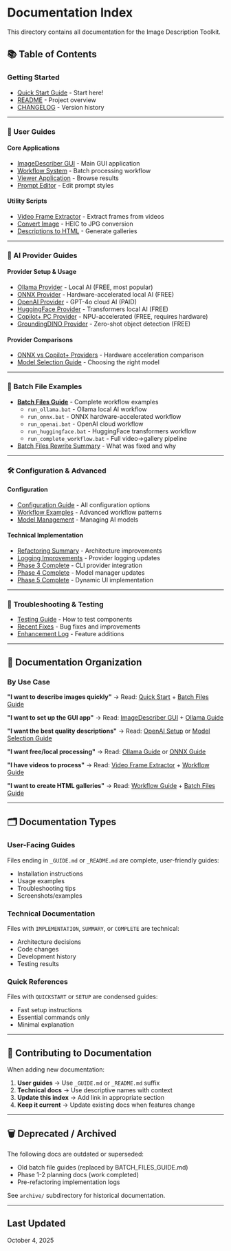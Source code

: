 # Documentation Index

This directory contains all documentation for the Image Description Toolkit.

## 📚 Table of Contents

### Getting Started
- [Quick Start Guide](../QUICK_START.md) - Start here!
- [README](../README.md) - Project overview
- [CHANGELOG](../CHANGELOG.md) - Version history

---

### 🔧 User Guides

#### Core Applications
- [ImageDescriber GUI](image_describer_README.md) - Main GUI application
- [Workflow System](WORKFLOW_README.md) - Batch processing workflow
- [Viewer Application](VIEWER_README.md) - Browse results
- [Prompt Editor](PROMPT_EDITOR_README.md) - Edit prompt styles

#### Utility Scripts
- [Video Frame Extractor](video_frame_extractor_README.md) - Extract frames from videos
- [Convert Image](ConvertImage_README.md) - HEIC to JPG conversion
- [Descriptions to HTML](descriptions_to_html_README.md) - Generate galleries

---

### 🤖 AI Provider Guides

#### Provider Setup & Usage
- [Ollama Provider](OLLAMA_GUIDE.md) - Local AI (FREE, most popular)
- [ONNX Provider](ONNX_GUIDE.md) - Hardware-accelerated local AI (FREE)
- [OpenAI Provider](OPENAI_SETUP_GUIDE.md) - GPT-4o cloud AI (PAID)
- [HuggingFace Provider](HUGGINGFACE_GUIDE.md) - Transformers local AI (FREE)
- [Copilot+ PC Provider](COPILOT_PC_PROVIDER_GUIDE.md) - NPU-accelerated (FREE, requires hardware)
- [GroundingDINO Provider](GROUNDINGDINO_GUIDE.md) - Zero-shot object detection (FREE)

#### Provider Comparisons
- [ONNX vs Copilot+ Providers](ONNX_VS_COPILOT_PROVIDERS.md) - Hardware acceleration comparison
- [Model Selection Guide](MODEL_SELECTION_GUIDE.md) - Choosing the right model

---

### 🎯 Batch File Examples
- **[Batch Files Guide](BATCH_FILES_GUIDE.md)** - Complete workflow examples
  - `run_ollama.bat` - Ollama local AI workflow
  - `run_onnx.bat` - ONNX hardware-accelerated workflow
  - `run_openai.bat` - OpenAI cloud workflow
  - `run_huggingface.bat` - HuggingFace transformers workflow
  - `run_complete_workflow.bat` - Full video→gallery pipeline
- [Batch Files Rewrite Summary](BATCH_FILES_REWRITE_SUMMARY.md) - What was fixed and why

---

### 🛠️ Configuration & Advanced

#### Configuration
- [Configuration Guide](CONFIGURATION.md) - All configuration options
- [Workflow Examples](WORKFLOW_EXAMPLES.md) - Advanced workflow patterns
- [Model Management](MODEL_MANAGEMENT_QUICKSTART.md) - Managing AI models

#### Technical Implementation
- [Refactoring Summary](REFACTORING_COMPLETE_SUMMARY.md) - Architecture improvements
- [Logging Improvements](LOGGING_IMPROVEMENTS.md) - Provider logging updates
- [Phase 3 Complete](PHASE_3_COMPLETE.md) - CLI provider integration
- [Phase 4 Complete](PHASE_4_COMPLETE.md) - Model manager updates  
- [Phase 5 Complete](PHASE_5_COMPLETE.md) - Dynamic UI implementation

---

### 🐛 Troubleshooting & Testing
- [Testing Guide](TESTING_README.md) - How to test components
- [Recent Fixes](FIXES_2025_10_02.md) - Bug fixes and improvements
- [Enhancement Log](ENHANCEMENTS_2025_10_01.md) - Feature additions

---

## 📖 Documentation Organization

### By Use Case

**"I want to describe images quickly"**
→ Read: [Quick Start](../QUICK_START.md) + [Batch Files Guide](BATCH_FILES_GUIDE.md)

**"I want to set up the GUI app"**
→ Read: [ImageDescriber GUI](image_describer_README.md) + [Ollama Guide](OLLAMA_GUIDE.md)

**"I want the best quality descriptions"**
→ Read: [OpenAI Setup](OPENAI_SETUP_GUIDE.md) or [Model Selection Guide](MODEL_SELECTION_GUIDE.md)

**"I want free/local processing"**
→ Read: [Ollama Guide](OLLAMA_GUIDE.md) or [ONNX Guide](ONNX_GUIDE.md)

**"I have videos to process"**
→ Read: [Video Frame Extractor](video_frame_extractor_README.md) + [Workflow Guide](WORKFLOW_README.md)

**"I want to create HTML galleries"**
→ Read: [Workflow Guide](WORKFLOW_README.md) + [Batch Files Guide](BATCH_FILES_GUIDE.md)

---

## 🗂️ Documentation Types

### User-Facing Guides
Files ending in `_GUIDE.md` or `_README.md` are complete, user-friendly guides:
- Installation instructions
- Usage examples
- Troubleshooting tips
- Screenshots/examples

### Technical Documentation
Files with `IMPLEMENTATION`, `SUMMARY`, or `COMPLETE` are technical:
- Architecture decisions
- Code changes
- Development history
- Testing results

### Quick References
Files with `QUICKSTART` or `SETUP` are condensed guides:
- Fast setup instructions
- Essential commands only
- Minimal explanation

---

## 📝 Contributing to Documentation

When adding new documentation:
1. **User guides** → Use `_GUIDE.md` or `_README.md` suffix
2. **Technical docs** → Use descriptive names with context
3. **Update this index** → Add link in appropriate section
4. **Keep it current** → Update existing docs when features change

---

## 🗑️ Deprecated / Archived

The following docs are outdated or superseded:
- Old batch file guides (replaced by BATCH_FILES_GUIDE.md)
- Phase 1-2 planning docs (work completed)
- Pre-refactoring implementation logs

See `archive/` subdirectory for historical documentation.

---

## Last Updated
October 4, 2025
